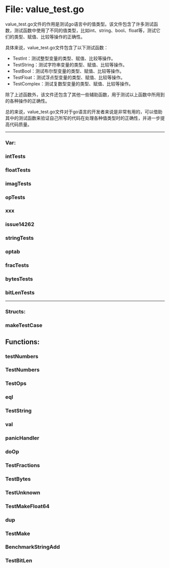 # File: value_test.go

value_test.go文件的作用是测试go语言中的值类型。该文件包含了许多测试函数，测试函数中使用了不同的值类型，比如int、string、bool、float等，测试它们的类型、赋值、比较等操作的正确性。

具体来说，value_test.go文件包含了以下测试函数：

- TestInt：测试整型变量的类型、赋值、比较等操作。
- TestString：测试字符串变量的类型、赋值、比较等操作。
- TestBool：测试布尔型变量的类型、赋值、比较等操作。
- TestFloat：测试浮点型变量的类型、赋值、比较等操作。
- TestComplex：测试复数型变量的类型、赋值、比较等操作。

除了上述函数外，该文件还包含了其他一些辅助函数，用于测试以上函数中所用到的各种操作的正确性。

总的来说，value_test.go文件对于go语言的开发者来说是非常有用的，可以借助其中的测试函数来验证自己所写的代码在处理各种值类型时的正确性，并进一步提高代码质量。




---

### Var:

### intTests





### floatTests





### imagTests





### opTests





### xxx





### issue14262





### stringTests





### optab





### fracTests





### bytesTests





### bitLenTests








---

### Structs:

### makeTestCase





## Functions:

### testNumbers





### TestNumbers





### TestOps





### eql





### TestString





### val





### panicHandler





### doOp





### TestFractions





### TestBytes





### TestUnknown





### TestMakeFloat64





### dup





### TestMake





### BenchmarkStringAdd





### TestBitLen





